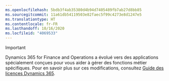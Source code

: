```yaml
---
ms.openlocfilehash: 5bdb3f4ab35380d4b94d7405489fb7ab27d8bb85
ms.sourcegitcommit: 11a61db54119503e82faec5f99c4273e8d1247e5
ms.translationtype: HT
ms.contentlocale: fr-FR
ms.lasthandoff: 10/16/2020
ms.locfileid: "4069533"
---
```

> [!IMPORTANT]
> Dynamics 365 for Finance and Operations a évolué vers des applications spécialement conçues pour vous aider à gérer des fonctions métier spécifiques. Pour en savoir plus sur ces modifications, consultez [Guide des licences Dynamics 365](https://mbs.microsoft.com/Files/public/365/Dynamics365LicensingGuide.pdf).
 
